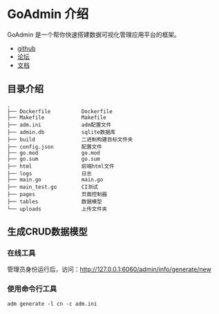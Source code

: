 # GoAdmin 介绍

GoAdmin 是一个帮你快速搭建数据可视化管理应用平台的框架。 

- [github](https://github.com/GoAdminGroup/go-admin)
- [论坛](http://discuss.go-admin.com)
- [文档](https://book.go-admin.cn)

## 目录介绍

```
.
├── Dockerfile          Dockerfile
├── Makefile            Makefile
├── adm.ini             adm配置文件
├── admin.db            sqlite数据库
├── build               二进制构建目标文件夹
├── config.json         配置文件
├── go.mod              go.mod
├── go.sum              go.sum
├── html                前端html文件
├── logs                日志
├── main.go             main.go
├── main_test.go        CI测试
├── pages               页面控制器
├── tables              数据模型
└── uploads             上传文件夹
```

## 生成CRUD数据模型

### 在线工具

管理员身份运行后，访问：http://127.0.0.1:6060/admin/info/generate/new

### 使用命令行工具

```
adm generate -l cn -c adm.ini
```

